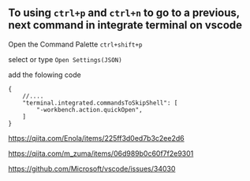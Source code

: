 

To using `ctrl+p` and `ctrl+n` to go to a previous, next command in integrate terminal on vscode
--


Open the Command Palette `ctrl+shift+p`

select or type `Open Settings(JSON)`


add the folowing code
```jsonnet
{
    //....
    "terminal.integrated.commandsToSkipShell": [
        "-workbench.action.quickOpen",
    ]
}
```




https://qiita.com/Enola/items/225ff3d0ed7b3c2ee2d6

https://qiita.com/m_zuma/items/06d989b0c60f7f2e9301

https://github.com/Microsoft/vscode/issues/34030
